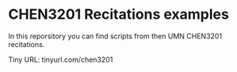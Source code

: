 # CHEN3201 Recitations examples

In this reporsitory you can find scripts from then UMN CHEN3201 recitations.

Tiny URL: tinyurl.com/chen3201
